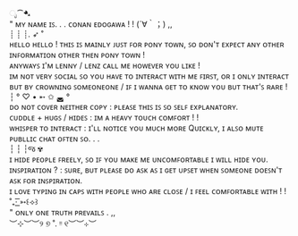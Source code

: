 ೃ⁀➷<br/>
​" ᴍʏ ɴᴀᴍᴇ ɪꜱ. . . ᴄᴏɴᴀɴ ᴇᴅᴏɢᴀᴡᴀ ! ! (´∀｀；) ,,<br/>
┊ ┊ ┊. ➶ ˚<br/>
ʜᴇʟʟᴏ ʜᴇʟʟᴏ ! ᴛʜɪꜱ ɪꜱ ᴍᴀɪɴʟʏ ᴊᴜꜱᴛ ꜰᴏʀ ᴘᴏɴʏ ᴛᴏᴡɴ, ꜱᴏ ᴅᴏɴ'ᴛ ᴇxᴘᴇᴄᴛ ᴀɴʏ ᴏᴛʜᴇʀ ɪɴꜰᴏʀᴍᴀᴛɪᴏɴ ᴏᴛʜᴇʀ ᴛʜᴇɴ ᴘᴏɴʏ ᴛᴏᴡɴ !<br/>
ᴀɴʏᴡᴀʏꜱ ɪ'ᴍ ʟᴇɴɴʏ / ʟᴇɴᴢ ᴄᴀʟʟ ᴍᴇ ʜᴏᴡᴇᴠᴇʀ ʏᴏᴜ ʟɪᴋᴇ !<br/>
ɪᴍ ɴᴏᴛ ᴠᴇʀʏ ꜱᴏᴄɪᴀʟ ꜱᴏ ʏᴏᴜ ʜᴀᴠᴇ ᴛᴏ ɪɴᴛᴇʀᴀᴄᴛ ᴡɪᴛʜ ᴍᴇ ꜰɪʀꜱᴛ, ᴏʀ ɪ ᴏɴʟʏ ɪɴᴛᴇʀᴀᴄᴛ ʙᴜᴛ ʙʏ ᴄʀᴏᴡɴɪɴɢ ꜱᴏᴍᴇᴏɴᴇᴏɴᴇ / ɪꜰ ɪ ᴡᴀɴɴᴀ ɢᴇᴛ ᴛᴏ ᴋɴᴏᴡ ʏᴏᴜ ʙᴜᴛ ᴛʜᴀᴛ'ꜱ ʀᴀʀᴇ !<br/> 
┆ ° ♡ • ➵ ✩ ◛ °<br/>
ᴅᴏ ɴᴏᴛ ᴄᴏᴠᴇʀ ɴᴇɪᴛʜᴇʀ ᴄᴏᴘʏ : ᴘʟᴇᴀꜱᴇ ᴛʜɪꜱ ɪꜱ ꜱᴏ ꜱᴇʟꜰ ᴇxᴘʟᴀɴᴀᴛᴏʀʏ.<br/>
ᴄᴜᴅᴅʟᴇ + ʜᴜɢꜱ / ʜɪᴅᴇꜱ : ɪᴍ ᴀ ʜᴇᴀᴠʏ ᴛᴏᴜᴄʜ ᴄᴏᴍꜰᴏʀᴛ ! !<br/>
ᴡʜɪꜱᴘᴇʀ ᴛᴏ ɪɴᴛᴇʀᴀᴄᴛ : ɪ'ʟʟ ɴᴏᴛɪᴄᴇ ʏᴏᴜ ᴍᴜᴄʜ ᴍᴏʀᴇ Qᴜɪᴄᴋʟʏ, ɪ ᴀʟꜱᴏ ᴍᴜᴛᴇ ᴘᴜʙʟʟɪᴄ ᴄʜᴀᴛ ᴏꜰᴛᴇɴ ꜱᴏ. . .<br/>
┆ ┆ ┆જ ✾<br/>
ɪ ʜɪᴅᴇ ᴘᴇᴏᴘʟᴇ ꜰʀᴇᴇʟʏ, ꜱᴏ ɪꜰ ʏᴏᴜ ᴍᴀᴋᴇ ᴍᴇ ᴜɴᴄᴏᴍꜰᴏʀᴛᴀʙʟᴇ ɪ ᴡɪʟʟ ʜɪᴅᴇ ʏᴏᴜ.<br/>
ɪɴꜱᴘɪʀᴀᴛɪᴏɴ ? : ꜱᴜʀᴇ, ʙᴜᴛ ᴘʟᴇᴀꜱᴇ ᴅᴏ ᴀꜱᴋ ᴀꜱ ɪ ɢᴇᴛ ᴜᴘꜱᴇᴛ ᴡʜᴇɴ ꜱᴏᴍᴇᴏɴᴇ ᴅᴏᴇꜱɴ'ᴛ ᴀꜱᴋ ꜰᴏʀ ɪɴꜱᴘɪʀᴀᴛɪᴏɴ.<br/>
ɪ ʟᴏᴠᴇ ᴛʏᴘɪɴɢ ɪɴ ᴄᴀᴘꜱ ᴡɪᴛʜ ᴘᴇᴏᴘʟᴇ ᴡʜᴏ ᴀʀᴇ ᴄʟᴏꜱᴇ / ɪ ꜰᴇᴇʟ ᴄᴏᴍꜰᴏʀᴛᴀʙʟᴇ ᴡɪᴛʜ ! !<br/>
˚₊· ͟͟͞͞➳꒰⟢꒱<br/>
" ᴏɴʟʏ ᴏɴᴇ ᴛʀᴜᴛʜ ᴘʀᴇᴠᴀɪʟꜱ . ,,<br/>
︶⊹︶︶୨ ୭ ˚. ᵎᵎ ୧︶︶⊹︶<br/>
